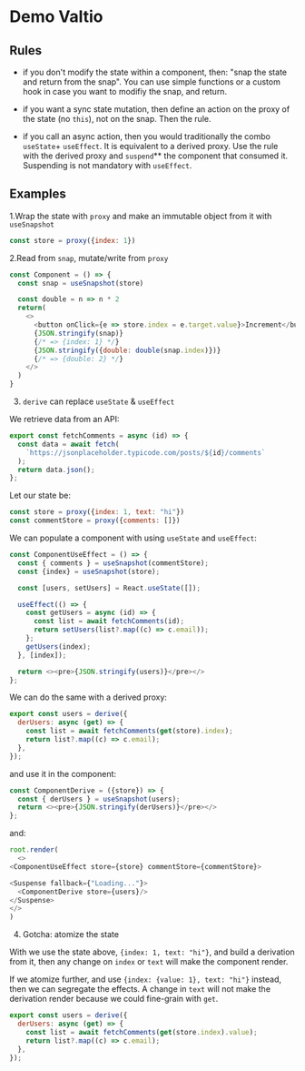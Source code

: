 # Demo Valtio


## Rules

- if you don't modify the state within a component, then: "snap the state and return from the snap". You can use simple functions or a custom hook in case you want to modifiy the snap, and return.

- if you want a sync state mutation, then define an action on the proxy of the state (no `this`), not on the snap. Then the rule.

- if you call an async action, then you would traditionally the combo `useState`+ `useEffect`. It is equivalent to a derived proxy.  Use the rule with the derived proxy and `suspend`** the component that consumed it. Suspending is not mandatory with `useEffect`.

## Examples


1.Wrap the state with `proxy` and make an immutable object from it with `useSnapshot`

```js
const store = proxy({index: 1})
```

2.Read from `snap`, mutate/write from `proxy`

```js
const Component = () => {
  const snap = useSnapshot(store)

  const double = n => n * 2
  return(
    <>
      <button onClick={e => store.index = e.target.value}>Increment</button>
      {JSON.stringify(snap)} 
      {/* => {index: 1} */}
      {JSON.stringify({double: double(snap.index)})}
      {/* => {double: 2} */}
    </>
  )
}
```

3. `derive` can replace `useState` & `useEffect`

We retrieve data from an API:

```js
export const fetchComments = async (id) => {
  const data = await fetch(
    `https://jsonplaceholder.typicode.com/posts/${id}/comments`
  );
  return data.json();
};
```

Let our state be:

 ```js
 const store = proxy({index: 1, text: "hi"})
 const commentStore = proxy({comments: []})
 ```

We can populate a component with using `useState` and `useEffect`:

```js
const ComponentUseEffect = () => {
  const { comments } = useSnapshot(commentStore);
  const {index} = useSnapshot(store);

  const [users, setUsers] = React.useState([]);

  useEffect(() => {
    const getUsers = async (id) => {
      const list = await fetchComments(id);
      return setUsers(list?.map((c) => c.email));
    };
    getUsers(index);
  }, [index]);

  return <><pre>{JSON.stringify(users)}</pre></>
};
```

We can do the same with a derived proxy:

```js
export const users = derive({
  derUsers: async (get) => {
    const list = await fetchComments(get(store).index);
    return list?.map((c) => c.email);
  },
});
```

and use it in the component:

```js
const ComponentDerive = ({store}) => {
  const { derUsers } = useSnapshot(users);
  return <><pre>{JSON.stringify(derUsers)}</pre></>
};
```

and:

```js
root.render(
  <>
<ComponentUseEffect store={store} commentStore={commentStore}>

<Suspense fallback={"Loading..."}>
  <ComponentDerive store={users}/>
</Suspense>
</>
)
```

4. Gotcha: atomize the state

With we use the state above, `{index: 1, text: "hi"}`, and build a derivation from it, then any change on `index` or `text` will make the component render.

If we atomize further, and use  `{index: {value: 1}, text: "hi"}` instead, then we can segregate the effects. A change in `text` will not make the derivation render because we could fine-grain with `get`.

```js
export const users = derive({
  derUsers: async (get) => {
    const list = await fetchComments(get(store.index).value);
    return list?.map((c) => c.email);
  },
});

